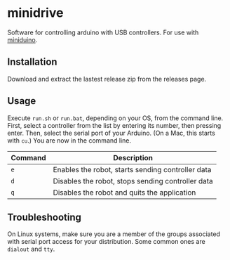 # minidrive
Software for controlling arduino with USB controllers. For use with [miniduino](https://github.com/20nelson/miniduino).

## Installation
Download and extract the lastest release zip from the releases page.

## Usage
Execute `run.sh` or `run.bat`, depending on your OS, from the command line.
First, select a controller from the list by entering its number, then pressing enter. 
Then, select the serial port of your Arduino. (On a Mac, this starts with `cu`.)
You are now in the command line.

| Command | Description | 
|---------|-------------|
| `e` | Enables the robot, starts sending controller data |
| `d` | Disables the robot, stops sending controller data |
| `q` | Disables the robot and quits the application      |

## Troubleshooting
On Linux systems, make sure you are a member of the groups associated with serial port access for your distribution. Some common ones are `dialout` and `tty`.